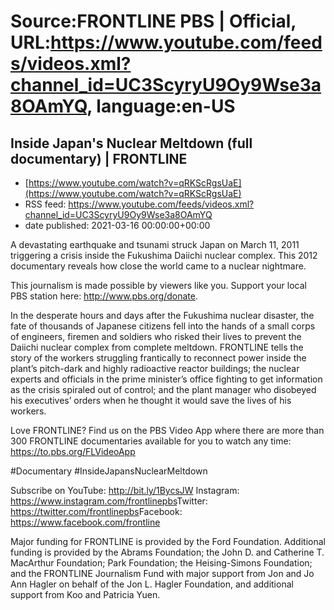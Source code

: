 # Source:FRONTLINE PBS | Official, URL:https://www.youtube.com/feeds/videos.xml?channel_id=UC3ScyryU9Oy9Wse3a8OAmYQ, language:en-US

## Inside Japan's Nuclear Meltdown (full documentary) | FRONTLINE
 - [https://www.youtube.com/watch?v=qRKScRgsUaE](https://www.youtube.com/watch?v=qRKScRgsUaE)
 - RSS feed: https://www.youtube.com/feeds/videos.xml?channel_id=UC3ScyryU9Oy9Wse3a8OAmYQ
 - date published: 2021-03-16 00:00:00+00:00

A devastating earthquake and tsunami struck Japan on March 11, 2011 triggering a crisis inside the Fukushima Daiichi nuclear complex. This 2012 documentary reveals how close the world came to a nuclear nightmare. 

This journalism is made possible by viewers like you. Support your local PBS station here: http://www.pbs.org/donate​.

In the desperate hours and days after the Fukushima nuclear disaster, the fate of thousands of Japanese citizens fell into the hands of a small corps of engineers, firemen and soldiers who risked their lives to prevent the Daiichi nuclear complex from complete meltdown. FRONTLINE tells the story of the workers struggling frantically to reconnect power inside the plant’s pitch-dark and highly radioactive reactor buildings; the nuclear experts and officials in the prime minister’s office fighting to get information as the crisis spiraled out of control; and the plant manager who disobeyed his executives’ orders when he thought it would save the lives of his workers.

Love FRONTLINE? Find us on the PBS Video App where there are more than 300 FRONTLINE documentaries available for you to watch any time: https://to.pbs.org/FLVideoApp​ 

#Documentary​ #InsideJapansNuclearMeltdown

Subscribe on YouTube: http://bit.ly/1BycsJW​
Instagram: https://www.instagram.com/frontlinepbs​
Twitter: https://twitter.com/frontlinepbs​
Facebook: https://www.facebook.com/frontline

Major funding for FRONTLINE is provided by the Ford Foundation. Additional funding is provided by the Abrams Foundation; the John D. and Catherine T. MacArthur Foundation; Park Foundation; the Heising-Simons Foundation; and the FRONTLINE Journalism Fund with major support from Jon and Jo Ann Hagler on behalf of the Jon L. Hagler Foundation, and additional support from Koo and Patricia Yuen.

